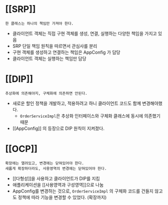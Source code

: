 # [[SRP]]
	한 클래스는 하나의 책임만 가져야 한다.
- 클라이언트 객체는 직접 구현 객체를 생성, 연결, 실행하는 다양한 책임을 가지고 있음
- SRP 단일 책임 원칙을 따르면서 관심사를 분리
- 구현 객체를 생성하고 연결하는 책임은 AppConfig 가 담당
- 클라이언트 객체는 실행하는 책임만 담당

# [[DIP]]
	추상화에 의존해야지, 구체화에 의존하면 안된다.
- 새로운 할인 정책을 개발하고, 적용하려고 하니 클라이언트 코드도 함께 변경해야했다.
	- `OrderServiceImpl`은 추상화 인터페이스와 구체화 클래스에 동시에 의존했기 때문
- [[AppConfig]] 의 등장으로 DIP 원칙이 지켜졌다.

# [[OCP]]
	확장에는 열려있고, 변경에는 닫혀있어야 한다.
	새롭게 확장하더라도, 사용영역의 변경에는 닫혀있어야 한다.
- [[다형성]]을 사용하고 클라이언트가 DIP를 지킴
- 애플리케이션을 [[사용영역과 구성영역]]으로 나눔
- AppConfig를 변경하는 것으로, `OrderServiceImpl` 의 구체화 코드를 건들지 않고도 정책에 따라 기능을 변경할 수 있었다. (확장까지)



